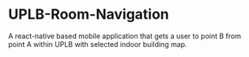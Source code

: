 # UPLB-Room-Navigation
A react-native based mobile application that gets a user to point B from point A within UPLB with selected indoor building map.
